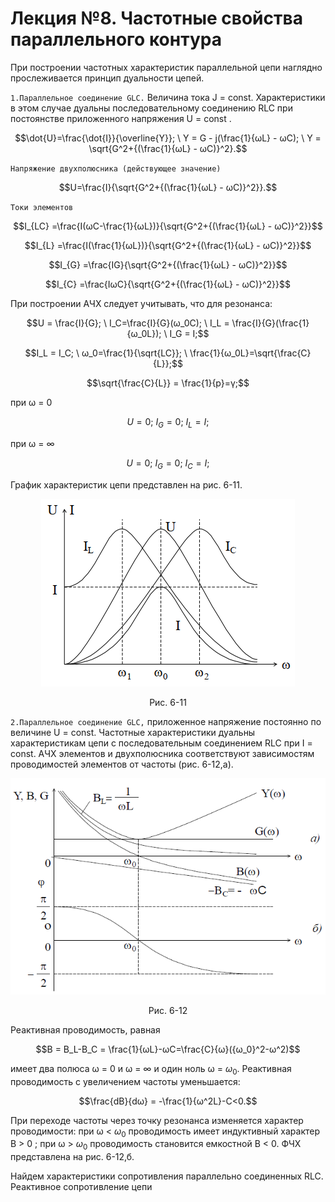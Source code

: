 # Лекция №8. Частотные свойства параллельного контура
При построении частотных характеристик параллельной цепи наглядно прослеживается принцип дуальности цепей.

`1.Параллельное соединение GLC.`
Величина тока J = const. Характеристики в этом случае дуальны последовательному соединению RLC при постоянстве приложенного напряжения U = const .

```math
\dot{U}=\frac{\dot{I}}{\overline{Y}}; \ Y = G - j(\frac{1}{ωL} - ωC); \ Y = \sqrt{G^2+{(\frac{1}{ωL} - ωC)}^2}.
```

`Напряжение двухполюсника (действующее значение)`

```math
U=\frac{I}{\sqrt{G^2+{(\frac{1}{ωL} - ωC)}^2}}.
```

`Токи элементов`


```math
I_{LC} =\frac{I(ωC-\frac{1}{ωL})}{\sqrt{G^2+{(\frac{1}{ωL} - ωC)}^2}}
```

```math
I_{L} =\frac{I(\frac{1}{ωL})}{\sqrt{G^2+{(\frac{1}{ωL} - ωC)}^2}}
```

```math
I_{G} =\frac{IG}{\sqrt{G^2+{(\frac{1}{ωL} - ωC)}^2}}
```

```math
I_{C} =\frac{IωC}{\sqrt{G^2+{(\frac{1}{ωL} - ωC)}^2}}
```

При построении АЧХ следует учитывать, что для резонанса:


```math
U = \frac{I}{G}; \ I_C=\frac{I}{G}(ω_0C); \ I_L = \frac{I}{G}(\frac{1}{ω_0L}); \ I_G = I;
```

```math
I_L = I_C; \ ω_0=\frac{1}{\sqrt{LC}}; \ \frac{1}{ω_0L}=\sqrt{\frac{C}{L}};
```

```math
\sqrt{\frac{C}{L}} = \frac{1}{p}=γ;
```

при ω = 0

```math
U = 0; \ I_G = 0; \ I_L = I;
```

при ω = ∞

```math
U = 0; \ I_G = 0; \ I_С = I;
```

График характеристик цепи представлен на рис. 6-11.

<p align="center" > <img src="./pic/p6-11.PNG"></p>
<p align="center" >Рис. 6-11</p>

`2.Параллельное соединение GLC,` приложенное напряжение постоянно по величине U = const. Частотные характеристики дуальны характеристикам цепи с последовательным соединением RLC при I = const. АЧХ элементов и двухполюсника соответствуют зависимостям проводимостей элементов от частоты (рис. 6-12,а).

<p align="center" > <img src="./pic/p6-12.PNG"></p>
<p align="center" >Рис. 6-12</p>

Реактивная проводимость, равная

```math
B = B_L-B_C = \frac{1}{ωL}-ωC=\frac{C}{ω}({ω_0}^2-ω^2)
```

имеет два полюса ω = 0 и ω = ∞ и один ноль ω = $ω_0$. Реактивная проводимость с увеличением частоты уменьшается:

```math
\frac{dB}{dω} = -\frac{1}{ω^2L}-C<0.
```

При переходе частоты через точку резонанса изменяется характер проводимости: при ω < $ω_0$   проводимость имеет индуктивный характер B > 0 ; при ω > $ω_0$  проводимость становится емкостной B < 0. ФЧХ представлена на рис. 6-12,б.

Найдем характеристики сопротивления параллельно соединенных RLC. Реактивное сопротивление цепи
